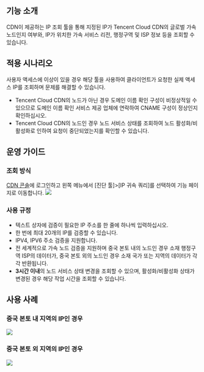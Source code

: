 ## 기능 소개
CDN이 제공하는 IP 조회 툴을 통해 지정된 IP가 Tencent Cloud CDN의 글로벌 가속 노드인지 여부와, IP가 위치한 가속 서비스 리전, 행정구역 및 ISP 정보 등을 조회할 수 있습니다.
## 적용 시나리오
사용자 액세스에 이상이 있을 경우 해당 툴을 사용하여 클라이언트가 요청한 실제 액세스 IP를 조회하며 문제를 해결할 수 있습니다.
- Tencent Cloud CDN의 노드가 아닌 경우 도메인 이름 확인 구성이 비정상적일 수 있으므로 도메인 이름 확인 서비스 제공 업체에 연락하여 CNAME 구성이 정상인지 확인하십시오.
- Tencent Cloud CDN의 노드인 경우 노드 서비스 상태를 조회하여 노드 활성화/비활성화로 인하여 요청이 중단되었는지를 확인할 수 있습니다.

## 운영 가이드
### 조회 방식
[CDN 콘솔](https://console.cloud.tencent.com/cdn)에 로그인하고 왼쪽 메뉴에서 [진단 툴]>[IP 귀속 쿼리]를 선택하여 기능 페이지로 이동합니다.
![](https://main.qcloudimg.com/raw/7c72a39a1c0f33e633057d02af9c3a6f.png)
### 사용 규정
- 텍스트 상자에 검증이 필요한 IP 주소를 한 줄에 하나씩 입력하십시오.
- 한 번에 최대 20개의 IP를 검증할 수 있습니다.
- IPV4, IPV6 주소 검증을 지원합니다.
- 전 세계적으로 가속 노드 검증을 지원하며 중국 본토 내의 노드인 경우 소재 행정구역 ISP의 데이터가, 중국 본토 외의 노드인 경우 소재 국가 또는 지역의 데이터가 각각 반환됩니다.
- **3시간 이내**의 노드 서비스 상태 변경을 조회할 수 있으며, 활성화/비활성화 상태가 변경된 경우 해당 작업 시간을 조회할 수 있습니다.

## 사용 사례
### 중국 본토 내 지역의 IP인 경우
![](https://main.qcloudimg.com/raw/92a04bfdc0905c9be0465d3dc4825dd3.png)
### 중국 본토 외 지역의 IP인 경우
![](https://main.qcloudimg.com/raw/6a2e1b6f94362d5508ed98a52bd2d125.png)







